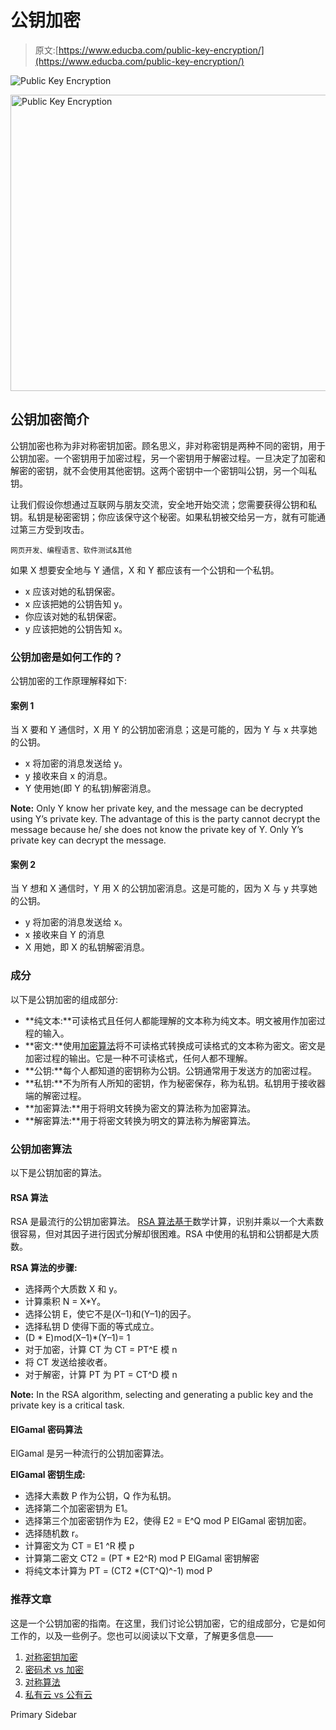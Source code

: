 # 公钥加密

> 原文:[https://www.educba.com/public-key-encryption/](https://www.educba.com/public-key-encryption/)

![Public Key Encryption](../Images/8742a503f34fc9fcdf2b09aff9aaa029.png)

<noscript><img class="alignnone size-full wp-image-244120" src="../Images/8742a503f34fc9fcdf2b09aff9aaa029.png" alt="Public Key Encryption" width="900" height="474" data-original-src="https://cdn.educba.com/academy/wp-content/uploads/2019/11/Public-Key-Encryption.png"/></noscript>

## 公钥加密简介

公钥加密也称为非对称密钥加密。顾名思义，非对称密钥是两种不同的密钥，用于公钥加密。一个密钥用于加密过程，另一个密钥用于解密过程。一旦决定了加密和解密的密钥，就不会使用其他密钥。这两个密钥中一个密钥叫公钥，另一个叫私钥。

让我们假设你想通过互联网与朋友交流，安全地开始交流；您需要获得公钥和私钥。私钥是秘密密钥；你应该保守这个秘密。如果私钥被交给另一方，就有可能通过第三方受到攻击。

<small>网页开发、编程语言、软件测试&其他</small>

如果 X 想要安全地与 Y 通信，X 和 Y 都应该有一个公钥和一个私钥。

*   x 应该对她的私钥保密。
*   x 应该把她的公钥告知 y。
*   你应该对她的私钥保密。
*   y 应该把她的公钥告知 x。

### 公钥加密是如何工作的？

公钥加密的工作原理解释如下:

#### 案例 1

当 X 要和 Y 通信时，X 用 Y 的公钥加密消息；这是可能的，因为 Y 与 x 共享她的公钥。

*   x 将加密的消息发送给 y。
*   y 接收来自 x 的消息。
*   Y 使用她(即 Y 的私钥)解密消息。

**Note:** Only Y know her private key, and the message can be decrypted using Y’s private key. The advantage of this is the party cannot decrypt the message because he/ she does not know the private key of Y. Only Y’s private key can decrypt the message.

#### 案例 2

当 Y 想和 X 通信时，Y 用 X 的公钥加密消息。这是可能的，因为 X 与 y 共享她的公钥。

*   y 将加密的消息发送给 x。
*   x 接收来自 Y 的消息
*   X 用她，即 X 的私钥解密消息。

### 成分

以下是公钥加密的组成部分:

*   **纯文本:**可读格式且任何人都能理解的文本称为纯文本。明文被用作加密过程的输入。
*   **密文:**使用[加密算法](https://www.educba.com/encryption-algorithm/)将不可读格式转换成可读格式的文本称为密文。密文是加密过程的输出。它是一种不可读格式，任何人都不理解。
*   **公钥:**每个人都知道的密钥称为公钥。公钥通常用于发送方的加密过程。
*   **私钥:**不为所有人所知的密钥，作为秘密保存，称为私钥。私钥用于接收器端的解密过程。
*   **加密算法:**用于将明文转换为密文的算法称为加密算法。
*   **解密算法:**用于将密文转换为明文的算法称为解密算法。

### 公钥加密算法

以下是公钥加密的算法。

#### RSA 算法

RSA 是最流行的公钥加密算法。 [RSA 算法基于](https://www.educba.com/rsa-algorithm/)数学计算，识别并乘以一个大素数很容易，但对其因子进行因式分解却很困难。RSA 中使用的私钥和公钥都是大质数。

**RSA 算法的步骤:**

*   选择两个大质数 X 和 y。
*   计算乘积 N = X*Y。
*   选择公钥 E，使它不是(X–1)和(Y–1)的因子。
*   选择私钥 D 使得下面的等式成立。
*   (D * E)mod(X–1)*(Y–1)= 1
*   对于加密，计算 CT 为 CT = PT^E 模 n
*   将 CT 发送给接收者。
*   对于解密，计算 PT 为 PT = CT^D 模 n

**Note:** In the RSA algorithm, selecting and generating a public key and the private key is a critical task.

#### ElGamal 密码算法

ElGamal 是另一种流行的公钥加密算法。

**ElGamal 密钥生成:**

*   选择大素数 P 作为公钥，Q 作为私钥。
*   选择第二个加密密钥为 E1。
*   选择第三个加密密钥作为 E2，使得 E2 = E^Q mod P ElGamal 密钥加密。
*   选择随机数 r。
*   计算密文为 CT = E1 ^R 模 p
*   计算第二密文 CT2 = (PT * E2^R) mod P ElGamal 密钥解密
*   将纯文本计算为 PT = (CT2 *(CT^Q)^-1) mod P

### 推荐文章

这是一个公钥加密的指南。在这里，我们讨论公钥加密，它的组成部分，它是如何工作的，以及一些例子。您也可以阅读以下文章，了解更多信息——

1.  [对称密钥加密](https://www.educba.com/symmetric-key-encryption/)
2.  [密码术 vs 加密](https://www.educba.com/cryptography-vs-encryption/)
3.  [对称算法](https://www.educba.com/symmetric-algorithms/)
4.  [私有云 vs 公有云](https://www.educba.com/private-cloud-vs-public-cloud/)

<footer class="entry-footer">

<aside class="sidebar sidebar-primary widget-area" role="complementary" aria-label="Primary Sidebar">Primary Sidebar</aside>

</footer>